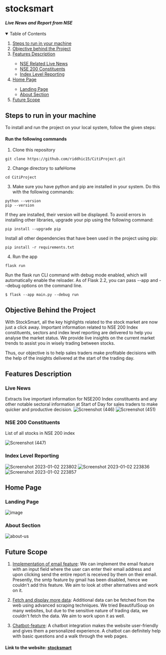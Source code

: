 # stocksmart 
<h4><i>Live News and Report from NSE</i></h4>
<!-- TABLE OF CONTENTS -->
<details open="open">
  <summary>Table of Contents</summary>
  <ol>
   <li>
      <a href="#steps-to-run-in-your-machine">Steps to run in your machine</a>
    </li>
    <li>
      <a href="#objective-behind-the-project">Objective behind the Project</a>
    </li>
<!--    <li><a href = "#features">Features</a></li> -->
   <li><a href="#features-description">Features Description</a></li>
      <ul>
        <li><a href="#live-news">NSE Related Live News</a></li>
        <li><a href="#nse-200-constituents">NSE 200 Constituents</a></li>
        <li><a href="#index-level-reporting">Index Level Reporting</a></li>
      </ul>
   <li><a href="#home-page">Home Page</a></li>
      <ul>
        <li><a href="#landing-page">Landing Page</a></li>
        <li><a href="#about-section">About Section</a></li>
      </ul>
    <li><a href="#future-scope">Future Scope</a></li>
  </ol>
</details>

<!-- INSTALLATIONS -->

## Steps to run in your machine
To install and run the project on your local system, follow the given steps:

#### Run the following commands

1. Clone this repository
```
git clone https://github.com/riddhic15/CitiProject.git
```
2. Change directory to safeHome
```
cd CitiProject
```
3. Make sure you have python and pip are installed in your system. Do this with the following commands:
```
python --version
pip --version
```
If they are installed, their version will be displayed. To avoid errors in installing other libraries, upgrade your pip using the following command:
```
pip install --upgrade pip
```
Install all other dependencies that have been used in the project using pip:
```
pip install -r requirements.txt
```
4. Run the app
```
flask run
```

Run the flask run CLI command with debug mode enabled, which will automatically enable the reloader. As of Flask 2.2, you can pass --app and --debug options on the command line.
```
$ flask --app main.py --debug run
```

## Objective Behind the Project

With StockSmart, all the key highlights related to the stock market are now just a click away. Important information related to NSE 200 Index constituents, sectors and index level reporting are delivered to help you analyse the market status. We provide live insights on the current market trends to assist you in wisely trading between stocks.

Thus, our objective is to help sales traders make profitable decisions with the help of the insights delivered at the start of the trading day.

<!-- ## Features
Some of the features included in this app are: -->

## Features Description

### Live News

Extracts live important information for NSE200 Index constituents and any other notable sectoral information at Start of Day for sales traders to make quicker and productive
decision. 
![Screenshot (446)](https://user-images.githubusercontent.com/58457452/210135314-f13f7a75-d1b8-4ef7-8775-fa90952a05fe.png)
![Screenshot (451)](https://user-images.githubusercontent.com/58457452/210135341-deb93a80-d25f-41df-b556-a57402542b9b.png)

### NSE 200 Constituents

List of all stocks in NSE 200 index

![Screenshot (447)](https://user-images.githubusercontent.com/58457452/210135367-99a05479-d819-4344-abf9-c372106de6f8.png)

### Index Level Reporting

![Screenshot 2023-01-02 223802](https://user-images.githubusercontent.com/83594113/210261563-26178de3-b9ee-44ec-9769-ca4fbb366f50.jpg)
![Screenshot 2023-01-02 223836](https://user-images.githubusercontent.com/83594113/210261602-ef9ebf44-2288-4c8a-90f5-fee5f7861497.jpg)
![Screenshot 2023-01-02 223857](https://user-images.githubusercontent.com/83594113/210261614-ef30bd60-997c-421d-b588-4d331c6ded91.jpg)


## Home Page

### Landing Page

![image](https://user-images.githubusercontent.com/58457452/210134933-41cea491-5d1f-4865-b89e-18373b7f8338.png)

### About Section

![about-us](https://user-images.githubusercontent.com/58457452/210272075-60a38d8f-ba9b-41d6-af59-c4a1c89dde24.png)

## Future Scope

1. <u>Implementation of email feature</u>: We can implement the email feature with an input field where the user can enter their email address and upon clicking send the entire report is received by them on their email. Presently, the smtp feature by gmail has been disabled, hence we couldn't add this feature. We aim to look at other alternatives and work on it.

2. <u>Fetch and display more data</u>: Additional data can be fetched from the web using advanced scraping techniques. We tried BeautifulSoup on many websites, but due to the sensitive nature of trading data, we couldn't fetch the data. We aim to work upon it as well.

3. <u> Chatbot-feature</u>: A chatbot integration makes the website user-friendly and gives them a personalized experience. A chatbot can definitely help with basic questions and a walk through the web pages.

<h4>Link to the website: <a href="http://stocksmart.pythonanywhere.com/">stocksmart</a></h4>